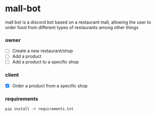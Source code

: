 # mall-bot

mall bot is a discord bot based on a restaurant mall, allowing the user to order food from different types of restaurants among other things

### owner
- [ ] Create a new restaurant/shop
- [ ] Add a product
- [ ] Add a product to a specific shop

### client
- [x] Order a product from a specific shop

### requirements
    pip install -r requirements.txt
